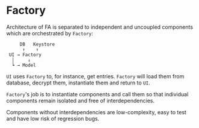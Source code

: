 # Factory

Architecture of FA is separated to independent and uncoupled components which are orchestrated by `Factory`:

```
     DB   Keystore
      ↑    ↑
 UI → Factory
  │     ↓
  ┕ → Model
```

`UI` uses `Factory` to, for instance, get entries. `Factory` will load them from database, decrypt them, instantiate them and return to `UI`.

`Factory`'s job is to instantiate components and call them so that individual components remain isolated and free of interdependencies.

Components without interdependencies are low-complexity, easy to test and have low risk of regression bugs.